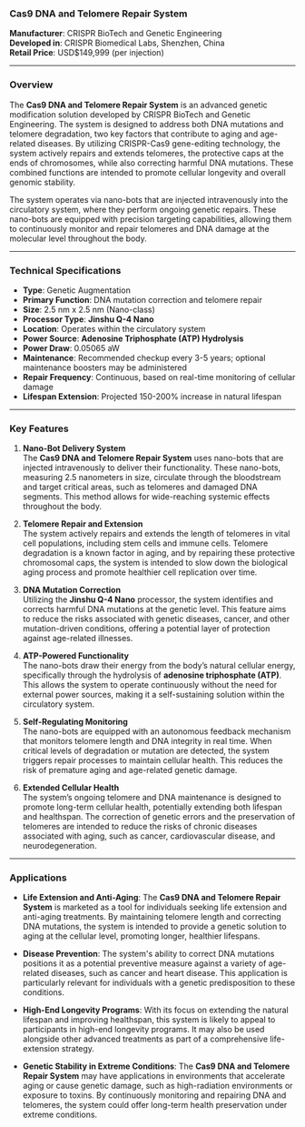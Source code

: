 ### **Cas9 DNA and Telomere Repair System**

**Manufacturer**: CRISPR BioTech and Genetic Engineering  
**Developed in**: CRISPR Biomedical Labs, Shenzhen, China  
**Retail Price**: USD$149,999 (per injection)

---

### Overview

The **Cas9 DNA and Telomere Repair System** is an advanced genetic modification solution developed by CRISPR BioTech and Genetic Engineering. The system is designed to address both DNA mutations and telomere degradation, two key factors that contribute to aging and age-related diseases. By utilizing CRISPR-Cas9 gene-editing technology, the system actively repairs and extends telomeres, the protective caps at the ends of chromosomes, while also correcting harmful DNA mutations. These combined functions are intended to promote cellular longevity and overall genomic stability.

The system operates via nano-bots that are injected intravenously into the circulatory system, where they perform ongoing genetic repairs. These nano-bots are equipped with precision targeting capabilities, allowing them to continuously monitor and repair telomeres and DNA damage at the molecular level throughout the body.

---

### Technical Specifications

- **Type**: Genetic Augmentation  
- **Primary Function**: DNA mutation correction and telomere repair  
- **Size**: 2.5 nm x 2.5 nm (Nano-class)  
- **Processor Type**: **Jinshu Q-4 Nano**  
- **Location**: Operates within the circulatory system  
- **Power Source**: **Adenosine Triphosphate (ATP) Hydrolysis**  
- **Power Draw**: 0.05065 aW  
- **Maintenance**: Recommended checkup every 3-5 years; optional maintenance boosters may be administered  
- **Repair Frequency**: Continuous, based on real-time monitoring of cellular damage  
- **Lifespan Extension**: Projected 150-200% increase in natural lifespan  

---

### Key Features

1. **Nano-Bot Delivery System**  
   The **Cas9 DNA and Telomere Repair System** uses nano-bots that are injected intravenously to deliver their functionality. These nano-bots, measuring 2.5 nanometers in size, circulate through the bloodstream and target critical areas, such as telomeres and damaged DNA segments. This method allows for wide-reaching systemic effects throughout the body.

2. **Telomere Repair and Extension**  
   The system actively repairs and extends the length of telomeres in vital cell populations, including stem cells and immune cells. Telomere degradation is a known factor in aging, and by repairing these protective chromosomal caps, the system is intended to slow down the biological aging process and promote healthier cell replication over time.

3. **DNA Mutation Correction**  
   Utilizing the **Jinshu Q-4 Nano** processor, the system identifies and corrects harmful DNA mutations at the genetic level. This feature aims to reduce the risks associated with genetic diseases, cancer, and other mutation-driven conditions, offering a potential layer of protection against age-related illnesses.

4. **ATP-Powered Functionality**  
   The nano-bots draw their energy from the body’s natural cellular energy, specifically through the hydrolysis of **adenosine triphosphate (ATP)**. This allows the system to operate continuously without the need for external power sources, making it a self-sustaining solution within the circulatory system.

5. **Self-Regulating Monitoring**  
   The nano-bots are equipped with an autonomous feedback mechanism that monitors telomere length and DNA integrity in real time. When critical levels of degradation or mutation are detected, the system triggers repair processes to maintain cellular health. This reduces the risk of premature aging and age-related genetic damage.

6. **Extended Cellular Health**  
   The system’s ongoing telomere and DNA maintenance is designed to promote long-term cellular health, potentially extending both lifespan and healthspan. The correction of genetic errors and the preservation of telomeres are intended to reduce the risks of chronic diseases associated with aging, such as cancer, cardiovascular disease, and neurodegeneration.

---

### Applications

- **Life Extension and Anti-Aging**: The **Cas9 DNA and Telomere Repair System** is marketed as a tool for individuals seeking life extension and anti-aging treatments. By maintaining telomere length and correcting DNA mutations, the system is intended to provide a genetic solution to aging at the cellular level, promoting longer, healthier lifespans.

- **Disease Prevention**: The system's ability to correct DNA mutations positions it as a potential preventive measure against a variety of age-related diseases, such as cancer and heart disease. This application is particularly relevant for individuals with a genetic predisposition to these conditions.

- **High-End Longevity Programs**: With its focus on extending the natural lifespan and improving healthspan, this system is likely to appeal to participants in high-end longevity programs. It may also be used alongside other advanced treatments as part of a comprehensive life-extension strategy.

- **Genetic Stability in Extreme Conditions**: The **Cas9 DNA and Telomere Repair System** may have applications in environments that accelerate aging or cause genetic damage, such as high-radiation environments or exposure to toxins. By continuously monitoring and repairing DNA and telomeres, the system could offer long-term health preservation under extreme conditions.
